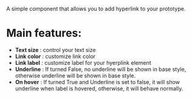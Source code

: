 A simple component that allows you to add hyperlink to your prototype.

Main features:
========

- **Text size** : control your text size
- **Link color** : customize link color
- **Link label** : customize label for your hyerplink element
- **Underline**   : If turned False, no underline will be shown in base style, otherwise underline will be shown in base style.
- **On hover**   : If turned True and Underline is set to false, it will show underline when label is hovered, otherwise, it will behave normally.